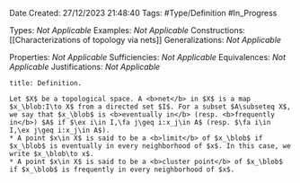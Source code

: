 <div class="topSpace"></div>

Date Created: 27/12/2023 21:48:40
Tags: #Type/Definition #In_Progress

Types: <i>Not Applicable</i>
Examples: <i>Not Applicable</i>
Constructions: [[Characterizations of topology via nets]]
Generalizations: <i>Not Applicable</i>

Properties: <i>Not Applicable</i>
Sufficiencies: <i>Not Applicable</i>
Equivalences: <i>Not Applicable</i>
Justifications: <i>Not Applicable</i>

``` ad-Definition
title: Definition.

Let $X$ be a topological space. A <b>net</b> in $X$ is a map $x_\blob:I\to X$ from a directed set $I$. For a subset $A\subseteq X$, we say that $x_\blob$ is <b>eventually in</b> (resp. <b>frequently in</b>) $A$ if $\ex i\in I,\fa j\geq i:x_j\in A$ (resp. $\fa i\in I,\ex j\geq i:x_j\in A$).
* A point $x\in X$ is said to be a <b>limit</b> of $x_\blob$ if $x_\blob$ is eventually in every neighborhood of $x$. In this case, we write $x_\blob\to x$.
* A point $x\in X$ is said to be a <b>cluster point</b> of $x_\blob$ if $x_\blob$ is frequently in every neighborhood of $x$.

```
